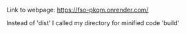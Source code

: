 Link to webpage: https://fso-pkqm.onrender.com/

Instead of 'dist' I called my directory for minified code 'build' 